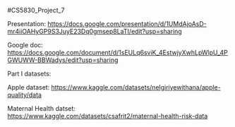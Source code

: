 #CS5830_Project_7

Presentation:
https://docs.google.com/presentation/d/1UMdAjoAsD-mr4iiOAHyGP9S3JuyE23Dq0gmsep8LaTI/edit?usp=sharing

Google doc:
https://docs.google.com/document/d/1sEULq6sviK_4EstwjyXwhLpWlpU_4PGWUWW-BBWadys/edit?usp=sharing


Part I datasets:

Apple dataset: https://www.kaggle.com/datasets/nelgiriyewithana/apple-quality/data

Maternal Health datset: https://www.kaggle.com/datasets/csafrit2/maternal-health-risk-data



